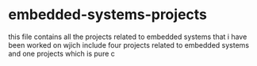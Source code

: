 # embedded-systems-projects
this file contains all the projects related to embedded systems that i have been worked on
wjich include four projects related to embedded systems and one projects which is pure c 
